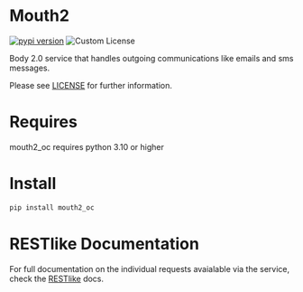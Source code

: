 # Mouth2
[![pypi version](https://img.shields.io/pypi/v/mouth2-oc.svg)](https://pypi.org/project/mouth2-oc) ![Custom License](https://img.shields.io/pypi/l/mouth2-oc.svg)

Body 2.0 service that handles outgoing communications like emails and sms
messages.

Please see [LICENSE](https://github.com/ouroboroscoding/mouth2/blob/main/LICENSE)
for further information.

# Requires
mouth2_oc requires python 3.10 or higher

# Install
```bash
pip install mouth2_oc
```

# RESTlike Documentation
For full documentation on the individual requests avaialable via the service,
check the [RESTlike](https://github.com/ouroboroscoding/mouth2/blob/main/rest.md)
docs.
